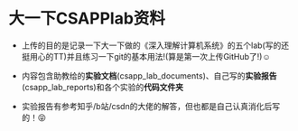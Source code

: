 # 大一下CSAPPlab资料
- 上传的目的是记录一下大一下做的《深入理解计算机系统》的五个lab(写的还挺用心的TT)并且练习一下git的基本用法!(算是第一次上传GitHub了!)☺️

- 内容包含助教给的**实验文档**(csapp_lab_documents)、自己写的**实验报告**(csapp_lab_reports)和各个实验的**代码文件夹**

- 实验报告有参考知乎/b站/csdn的大佬的解答，但也都是自己认真消化后写的！😝
